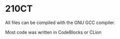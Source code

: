 # 210CT

All files can be compiled with the GNU GCC compiler.

Most code was written in CodeBlocks or CLion
